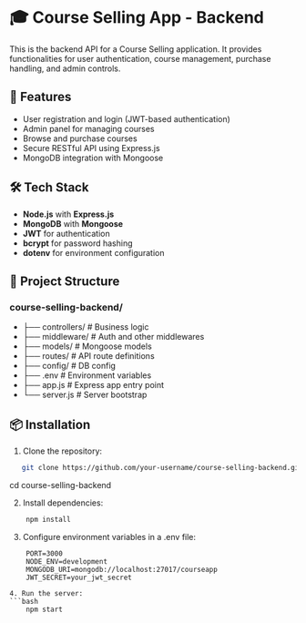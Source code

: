 # 🎓 Course Selling App - Backend

This is the backend API for a Course Selling application. It provides functionalities for user authentication, course management, purchase handling, and admin controls.

## 🚀 Features

- User registration and login (JWT-based authentication)
- Admin panel for managing courses
- Browse and purchase courses
- Secure RESTful API using Express.js
- MongoDB integration with Mongoose

## 🛠️ Tech Stack

- **Node.js** with **Express.js**
- **MongoDB** with **Mongoose**
- **JWT** for authentication
- **bcrypt** for password hashing
- **dotenv** for environment configuration

## 📁 Project Structure

### course-selling-backend/

- ├── controllers/ # Business logic
- ├── middleware/ # Auth and other middlewares
- ├── models/ # Mongoose models
- ├── routes/ # API route definitions
- ├── config/ # DB config
- ├── .env # Environment variables
- ├── app.js # Express app entry point
- └── server.js # Server bootstrap



## 📦 Installation

1. Clone the repository:
```bash
   git clone https://github.com/your-username/course-selling-backend.git
```
   cd course-selling-backend

2. Install dependencies:
```bash
    npm install
```

3. Configure environment variables in a .env file:
```plaintext
    PORT=3000 
    NODE_ENV=development
    MONGODB_URI=mongodb://localhost:27017/courseapp
    JWT_SECRET=your_jwt_secret

4. Run the server:
```bash
    npm start
```